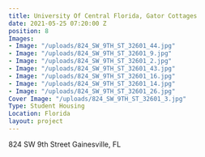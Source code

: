 ```yaml
---
title: University Of Central Florida, Gator Cottages
date: 2021-05-25 07:20:00 Z
position: 8
Images:
- Image: "/uploads/824_SW_9TH_ST_32601_44.jpg"
- Image: "/uploads/824_SW_9TH_ST_32601_9.jpg"
- Image: "/uploads/824_SW_9TH_ST_32601_2.jpg"
- Image: "/uploads/824_SW_9TH_ST_32601_43.jpg"
- Image: "/uploads/824_SW_9TH_ST_32601_16.jpg"
- Image: "/uploads/824_SW_9TH_ST_32601_14.jpg"
- Image: "/uploads/824_SW_9TH_ST_32601_26.jpg"
Cover Image: "/uploads/824_SW_9TH_ST_32601_3.jpg"
Type: Student Housing
Location: Florida
layout: project
---
```


824 SW 9th Street Gainesville, FL